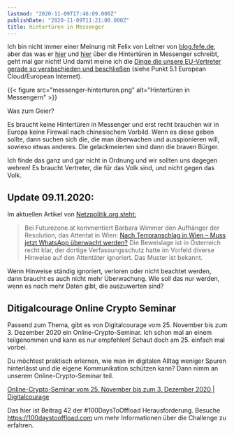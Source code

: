 ```yaml
---
lastmod: "2020-11-09T17:46:09.000Z"
publishDate: "2020-11-09T11:21:00.000Z"
title: Hintertüren in Messenger
---
```


Ich bin nicht immer einer Meinung mit Felix von Leitner von [blog.fefe.de](http://blog.fefe.de), aber das was er [hier](http://blog.fefe.de/?ts=a157d173) und [hier](http://blog.fefe.de/?ts=a157c1a0) über die Hintertüren in Messenger schreibt, geht mal gar nicht! Und damit meine ich die [Dinge die unsere EU-Vertreter gerade so verabschieden und beschließen](https://www.europarl.europa.eu/RegData/etudes/STUD/2020/648784/IPOL_STU(2020)648784_EN.pdf) (siehe Punkt 5.1 European Cloud/European Internet). 

{{< figure src="messenger-hinterturen.png" alt="Hintertüren in Messengern" >}}

Was zum Geier?

Es braucht keine Hintertüren in Messenger und erst recht brauchen wir in Europa keine Firewall nach chinesischem Vorbild. Wenn es diese geben sollte, dann suchen sich die, die man überwachen und ausspionieren will, sowieso etwas anderes. Die gelackmeierten sind dann die braven Bürger. 

Ich finde das ganz und gar nicht in Ordnung und wir sollten uns dagegen wehren! Es braucht Vertreter, die für das Volk sind, und nicht gegen das Volk. 

## Update 09.11.2020:

Im aktuellen Artikel von [Netzpolitik.org steht:](https://netzpolitik.org/2020/bits-angriff-auf-sichere-kommunikation-eu-staaten-wuenschen-sich-hintertueren/)

> Bei Futurezone.at kommentiert Barbara Wimmer den Aufhänger der Resolution, das Attentat in Wien: [Nach Terroranschlag in Wien – Muss jetzt WhatsApp überwacht werden?](https://futurezone.at/netzpolitik/nach-terroranschlag-in-wien-muss-jetzt-whatsapp-ueberwacht-werden/401091594) Die Beweislage ist in Österreich recht klar, der dortige Verfassungsschutz hatte im Vorfeld diverse Hinweise auf den Attentäter ignoriert. Das Muster ist bekannt.

Wenn Hinweise ständig ignoriert, verloren oder nicht beachtet werden, dann braucht es auch nicht mehr Überwachung. Wie soll das nur werden, wenn es noch mehr Daten gibt, die auszuwerten sind?

## Ditigalcourage Online Crypto Seminar

Passend zum Thema, gibt es von Digitalcourage vom 25. November bis zum 3. Dezember 2020 ein Online-Crypto-Seminar. Ich schon mal an einem teilgenommen und kann es nur empfehlen! Schaut doch am 25. einfach mal vorbei. 

Du möchtest praktisch erlernen, wie man im digitalen Alltag weniger Spuren hinterlässt und die eigene Kommunikation schützen kann? Dann nimm an unserem Online-Crypto-Seminar teil.

[Online-Crypto-Seminar vom 25. November bis zum 3. Dezember 2020 | Digitalcourage](https://digitalcourage.de/blog/2020/online-crypto-seminar-25-november-3-dezember-2020)

<!--more-->

Das hier ist Beitrag 42 der #100DaysToOffload Herausforderung. Besuche https://100daystooffload.com  um mehr Informationen über die Challenge zu erfahren.
